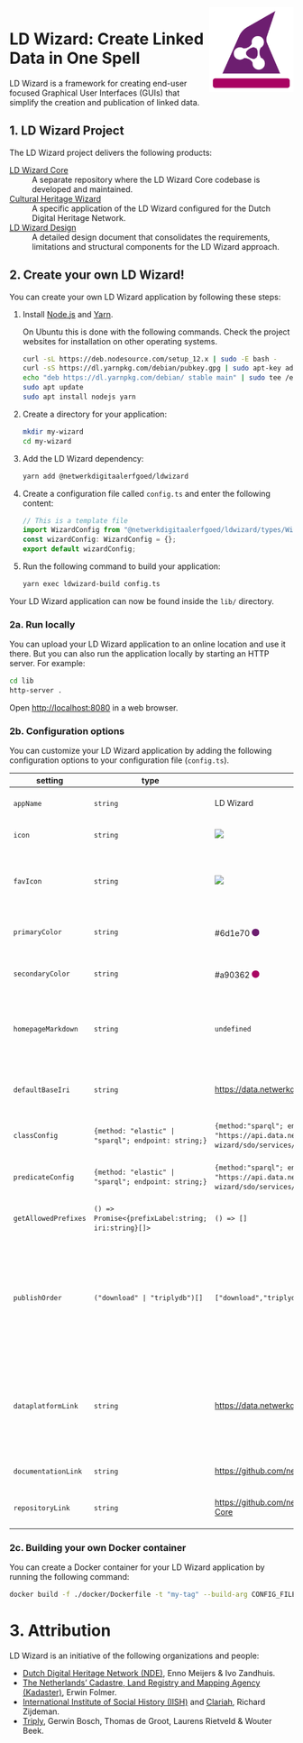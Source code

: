 <img src="docs/img/LDWizard-square.png" align="right" height="150">

# LD Wizard: Create Linked Data in One Spell

LD Wizard is a framework for creating end-user focused Graphical User Interfaces (GUIs) that simplify the creation and publication of linked data.

## 1. LD Wizard Project

The LD Wizard project delivers the following products:
<dl>
  <dt><a href="https://github.com/netwerk-digitaal-erfgoed/LDWizard-Core" target="_blank">LD Wizard Core</a></dt>
  <dd>A separate repository where the LD Wizard Core codebase is developed and maintained.</dd>
  <dt><a href="https://github.com/netwerk-digitaal-erfgoed/LDWizard-ErfgoedWizard" target="_blank">Cultural Heritage Wizard</a></dt>
  <dd>A specific application of the LD Wizard configured for the Dutch Digital Heritage Network.</dd>
  <dt><a href="docs/design.md">LD Wizard Design</a></dt>
  <dd>A detailed design document that consolidates the requirements, limitations and structural components for the LD Wizard approach.
</dl>

## 2. Create your own LD Wizard!

You can create your own LD Wizard application by following these steps:

1. Install [Node.js](https://nodejs.org) and [Yarn](https://yarnpkg.com).

   On Ubuntu this is done with the following commands. Check the project
   websites for installation on other operating systems.

   ```sh
   curl -sL https://deb.nodesource.com/setup_12.x | sudo -E bash -
   curl -sS https://dl.yarnpkg.com/debian/pubkey.gpg | sudo apt-key add -
   echo "deb https://dl.yarnpkg.com/debian/ stable main" | sudo tee /etc/apt/sources.list.d/yarn.list
   sudo apt update
   sudo apt install nodejs yarn
   ```

2. Create a directory for your application:

   ```sh
   mkdir my-wizard
   cd my-wizard
     ```

3. Add the LD Wizard dependency:

   ```sh
   yarn add @netwerkdigitaalerfgoed/ldwizard
   ```

4. Create a configuration file called `config.ts` and enter the following content:

   ```ts
   // This is a template file
   import WizardConfig from "@netwerkdigitaalerfgoed/ldwizard/types/WizardConfig";
   const wizardConfig: WizardConfig = {};
   export default wizardConfig;
   ```

5. Run the following command to build your application:

     ```sh
     yarn exec ldwizard-build config.ts
     ```

Your LD Wizard application can now be found inside the `lib/` directory.

### 2a. Run locally

You can upload your LD Wizard application to an online location and use it there.  But you can also run the application locally by starting an HTTP server.  For example:

```sh
cd lib
http-server .
```

Open <http://localhost:8080> in a web browser.

### 2b. Configuration options

You can customize your LD Wizard application by adding the following configuration options to your configuration file (`config.ts`).

| setting | type | default | description |
| ------- | ---- | ------- | ----------- |
| `appName` | `string` | LD Wizard | The name of the LD Wizard instance. |
| `icon` | `string` | <img src="https://github.com/netwerk-digitaal-erfgoed/LDWizard-Core/raw/master/src/config/assets/LDWizard.png" height="50"> | The icon that is used inside the application. |
| `favIcon` | `string` | <img src="https://github.com/netwerk-digitaal-erfgoed/LDWizard-Core/raw/master/src/config/assets/favIcon.svg" height="50"> | The icon that is used as the 'favicon'. This icon commonly appears in web browser tabs. |
| `primaryColor` | `string` | #6d1e70 <svg height="20" viewBox="0 -10 20 30" xmlns="http://www.w3.org/2000/svg"><circle cx="10" cy="10" fill="#6d1e70" r="10"/></svg> | The primary color that is used in the application. |
| `secondaryColor` | `string` | #a90362 <svg height="20" viewBox="0 -10 20 30" xmlns="http://www.w3.org/2000/svg"><circle cx="10" cy="10" fill="#a90362" r="10"/></svg> | The secondary color that is used in the application. |
| `homepageMarkdown` | `string` | `undefined` | Optional name of a Markdown file that acts as the homepage for the LD Wizard application. |
| `defaultBaseIri` | `string` | <https://data.netwerkdigitaalerfgoed.nl/> | The default base IRI that is used for linked data transformations. |
| `classConfig`        | `{method: "elastic" \| "sparql"; endpoint: string;}` | `{method:"sparql"; endpoint: "https://api.data.netwerkdigitaalerfgoed.nl/datasets/ld-wizard/sdo/services/sparql/sparql"}` | The service that is used for giving class suggestions. |
| `predicateConfig`    | `{method: "elastic" \| "sparql"; endpoint: string;}` | `{method:"sparql"; endpoint: "https://api.data.netwerkdigitaalerfgoed.nl/datasets/ld-wizard/sdo/services/sparql/sparql"}` | The service that is used for giving property suggestions. |
| `getAllowedPrefixes` | `() => Promise<{prefixLabel:string; iri:string}[]>` | `() => []` | A function that is used to return prefix declarations. |
| `publishOrder` | `("download" \| "triplydb")[]` | `["download","triplydb"]` | The order in which publishing options are shown in the 'publish' step. It is also possible to exclude publication options by removing them from this list. |
| `dataplatformLink`   | `string` | <https://data.netwerkdigitaalerfgoed.nl> | Link to the data platform that is used in the footer. This data platform is also used for creating API tokens during the 'publish' step. |
| `documentationLink` | `string` | <https://github.com/netwerk-digitaal-erfgoed/LDWizard> | Link to the generic LD Wizard project. |
| `repositoryLink` | `string` | <https://github.com/netwerk-digitaal-erfgoed/LDWizard-Core> | Link to the specific LD Wizard configuration. |

### 2c. Building your own Docker container

You can create a Docker container for your LD Wizard application by running the following command:

```sh
docker build -f ./docker/Dockerfile -t "my-tag" --build-arg CONFIG_FILE=config.ts
```

# 3. Attribution

LD Wizard is an initiative of the following organizations and people:

- [Dutch Digital Heritage Network (NDE)](https://www.netwerkdigitaalerfgoed.nl/en), Enno Meijers & Ivo Zandhuis.
-  [The Netherlands’ Cadastre, Land Registry and Mapping Agency (Kadaster)](https://www.kadaster.nl), Erwin Folmer.
- [International Institute of Social History (IISH)](https://iisg.amsterdam/en) and [Clariah](https://www.clariah.nl), Richard Zijdeman.
- [Triply](https://triply.cc), Gerwin Bosch, Thomas de Groot, Laurens Rietveld & Wouter Beek.
